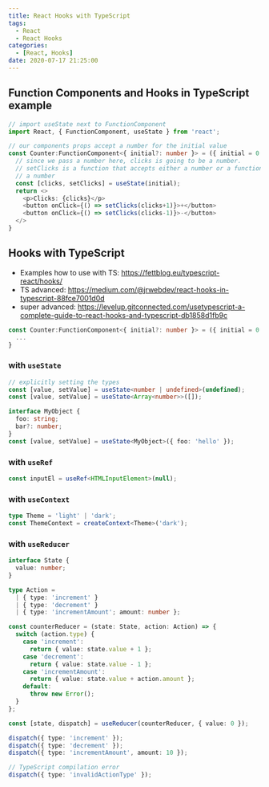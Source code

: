 ```yaml
---
title: React Hooks with TypeScript
tags:
  - React
  - React Hooks
categories:
  - [React, Hooks]
date: 2020-07-17 21:25:00
---
```

## Function Components and Hooks in TypeScript example

```ts
// import useState next to FunctionComponent
import React, { FunctionComponent, useState } from 'react';

// our components props accept a number for the initial value
const Counter:FunctionComponent<{ initial?: number }> = ({ initial = 0 }) => {
  // since we pass a number here, clicks is going to be a number.
  // setClicks is a function that accepts either a number or a function returning
  // a number
  const [clicks, setClicks] = useState(initial);
  return <>
    <p>Clicks: {clicks}</p>
    <button onClick={() => setClicks(clicks+1)}>+</button>
    <button onClick={() => setClicks(clicks-1)}>-</button>
  </>
}
```

## Hooks with TypeScript
- Examples how to use with TS: https://fettblog.eu/typescript-react/hooks/
- TS advanced: https://medium.com/@jrwebdev/react-hooks-in-typescript-88fce7001d0d
- super advanced: https://levelup.gitconnected.com/usetypescript-a-complete-guide-to-react-hooks-and-typescript-db1858d1fb9c

```ts
const Counter:FunctionComponent<{ initial?: number }> = ({ initial = 0 }) => {
  ...
}
```

### with `useState`

```ts
// explicitly setting the types
const [value, setValue] = useState<number | undefined>(undefined);
const [value, setValue] = useState<Array<number>>([]);

interface MyObject {
  foo: string;
  bar?: number;
}
const [value, setValue] = useState<MyObject>({ foo: 'hello' });
```

### with `useRef`

```ts
const inputEl = useRef<HTMLInputElement>(null);
```

### with `useContext`

```ts
type Theme = 'light' | 'dark';
const ThemeContext = createContext<Theme>('dark');
```

### with `useReducer`

```ts
interface State {
  value: number;
}

type Action =
  | { type: 'increment' }
  | { type: 'decrement' }
  | { type: 'incrementAmount'; amount: number };

const counterReducer = (state: State, action: Action) => {
  switch (action.type) {
    case 'increment':
      return { value: state.value + 1 };
    case 'decrement':
      return { value: state.value - 1 };
    case 'incrementAmount':
      return { value: state.value + action.amount };
    default:
      throw new Error();
  }
};

const [state, dispatch] = useReducer(counterReducer, { value: 0 });

dispatch({ type: 'increment' });
dispatch({ type: 'decrement' });
dispatch({ type: 'incrementAmount', amount: 10 });

// TypeScript compilation error
dispatch({ type: 'invalidActionType' });
```